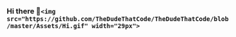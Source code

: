 ### Hi there 👋`<img src="https://github.com/TheDudeThatCode/TheDudeThatCode/blob/master/Assets/Hi.gif" width="29px">`

<!--
**MKhan1792/MKhan1792** is a ✨ _special_ ✨ repository because its `README.md` (this file) appears on your GitHub profile.

Here are some ideas to get you started:

- 🔭 I’m currently working on ...
- 🌱 I’m currently learning ...
- 👯 I’m looking to collaborate on ...
- 🤔 I’m looking for help with ...
- 💬 Ask me about ...
- 📫 How to reach me: ...
- 😄 Pronouns: ...
- ⚡ Fun fact: ...
-->
